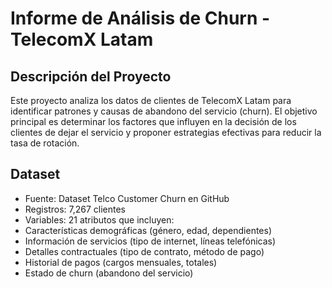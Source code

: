 <h1>Informe de Análisis de Churn - TelecomX Latam</h1>
<h2>Descripción del Proyecto</h2>
<p>Este proyecto analiza los datos de clientes de TelecomX Latam para identificar patrones y causas de abandono del servicio (churn). El objetivo principal es determinar los factores que influyen en la decisión de los clientes de dejar el servicio y proponer estrategias efectivas para reducir la tasa de rotación.</p>
<h2>Dataset</h2>
<ul>
  <li>Fuente: Dataset Telco Customer Churn en GitHub</li>
  <li>Registros: 7,267 clientes</li>
  <li>Variables: 21 atributos que incluyen:</li>
  <li>Características demográficas (género, edad, dependientes)</li>
  <li>Información de servicios (tipo de internet, líneas telefónicas)</li>
  <li>Detalles contractuales (tipo de contrato, método de pago)</li>
  <li>Historial de pagos (cargos mensuales, totales)</li>
  <li>Estado de churn (abandono del servicio)</li>
</ul>
